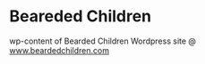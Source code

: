 Beareded Children
================

wp-content of Bearded Children Wordpress site @ www.beardedchildren.com